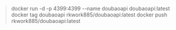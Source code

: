 >docker run -d -p 4399:4399 --name doubaoapi doubaoapi:latest
>docker tag doubaoapi rkwork885/doubaoapi:latest
>docker push rkwork885/doubaoapi:latest